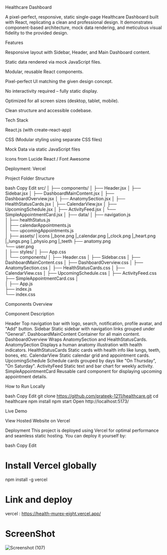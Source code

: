 Healthcare Dashboard

A pixel-perfect, responsive, static single-page Healthcare Dashboard built with React, replicating a clean and professional design. It demonstrates component-based architecture, mock data rendering, and meticulous visual fidelity to the provided design.

Features

Responsive layout with Sidebar, Header, and Main Dashboard content.

Static data rendered via mock JavaScript files.

Modular, reusable React components.

Pixel-perfect UI matching the given design concept.

No interactivity required – fully static display.

Optimized for all screen sizes (desktop, tablet, mobile).

Clean structure and accessible codebase.

Tech Stack

React.js (with create-react-app)

CSS (Modular styling using separate CSS files)

Mock Data via static JavaScript files

Icons from Lucide React / Font Awesome

Deployment: Vercel 

Project Folder Structure

bash
Copy
Edit
src/
│
├── components/
│   ├── Header.jsx
│   ├── Sidebar.jsx
│   ├── DashboardMainContent.jsx
│   ├── DashboardOverview.jsx
│   ├── AnatomySection.jsx
│   ├── HealthStatusCards.jsx
│   ├── CalendarView.jsx
│   ├── UpcomingSchedule.jsx
│   ├── ActivityFeed.jsx
│   └── SimpleAppointmentCard.jsx
│
├── data/
│   ├── navigation.js                
│   ├── healthStatus.js             
│   ├── calendarAppointments.js      
│   └── upcomingAppointments.js      
│
├── assets/
    |
    icons
    |_bone.png
    |_calendar.png
    |_clock.png
    |_heart.png
    |_lungs.png
    |_physio.png
    |_teeth
├── anatomy.png                  
└── user.png                     
│
├── styles/
│   ├── App.css                     
│   └── components/
│       ├── Header.css
│       ├── Sidebar.css
│       ├── DashboardMainContent.css
│       ├── DashboardOverview.css
│       ├── AnatomySection.css
│       ├── HealthStatusCards.css
│       ├── CalendarView.css
│       ├── UpcomingSchedule.css
│       ├── ActivityFeed.css
        ├── SimpleAppointmentCard.css
│      
│
├── App.js                          
├── index.js                        
└── index.css    

Components Overview

Component	Description

Header	Top navigation bar with logo, search, notification, profile avatar, and "Add" button.
Sidebar	Static sidebar with navigation links grouped under "General".
DashboardMainContent	Container for all main content.
DashboardOverview	Wraps AnatomySection and HealthStatusCards.
AnatomySection	Displays a human anatomy illustration with health indicators.
HealthStatusCards	Static cards with health info like lungs, teeth, bones, etc.
CalendarView	Static calendar grid and appointment cards.
UpcomingSchedule	Schedule cards grouped by days like "On Thursday", "On Saturday".
ActivityFeed	Static text and bar chart for weekly activity.
SimpleAppointmentCard	Reusable card component for displaying upcoming appointment details.

How to Run Locally

bash
Copy
Edit
git clone https://github.com/prateek-1211/healthcare.git
cd healthcare
npm install
npm start
Open http://localhost:5173/

Live Demo

View Hosted Website on Vercel

Deployment
This project is deployed using Vercel for optimal performance and seamless static hosting. You can deploy it yourself by:

bash
Copy
Edit
# Install Vercel globally
npm install -g vercel

# Link and deploy
vercel : https://health-murex-eight.vercel.app/

# ScreenShot
![Screenshot (107)](https://github.com/user-attachments/assets/90ddd699-14ce-41ac-8fe7-31642f00305a)




